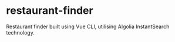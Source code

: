 # restaurant-finder
Restaurant finder built using Vue CLI, utilising Algolia InstantSearch technology.
